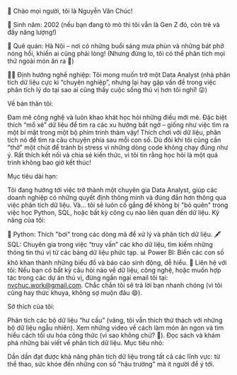 
👋 Chào mọi người, tôi là Nguyễn Văn Chúc!

🎂 Sinh năm: 2002 (nếu bạn đang tò mò thì tôi vẫn là Gen Z đó, còn trẻ và đầy năng lượng!)

📍 Quê quán: Hà Nội – nơi có những buổi sáng mưa phùn và những bát phở nóng hổi, khiến ai cũng phải lòng! (Nhưng đừng lo, tôi có thể phân tích mọi thứ ngoài món ăn ra 🤣)

🧑‍💻 Định hướng nghề nghiệp: Tôi mong muốn trở một Data Analyst (nhà phân tích dữ liệu cực kì “chuyên nghiệp”, nhưng lại hay gặp vấn đề trong việc phân tích lý do tại sao ai cũng thấy cuộc sống thú vị hơn tôi nghĩ! 😜)

Về bản thân tôi:

Đam mê công nghệ và luôn khao khát học hỏi những điều mới mẻ. Đặc biệt thích “mổ xẻ” dữ liệu để tìm ra các xu hướng bất ngờ – giống như việc tìm ra một bí mật trong một bộ phim trinh thám vậy!
Thích chơi với dữ liệu, phân tích nó để tìm ra câu chuyện phía sau mỗi con số. Dù đôi khi tôi cũng cần "thở" một chút để tránh bị stress vì những dòng code không chạy đúng như ý.
Rất thích kết nối và chia sẻ kiến thức, vì tôi tin rằng học hỏi là một quá trình không bao giờ kết thúc!

Mục tiêu dài hạn:

Tôi đang hướng tới việc trở thành một chuyên gia Data Analyst, giúp các doanh nghiệp có những quyết định thông minh và đúng đắn hơn thông qua việc phân tích dữ liệu.
Và... tôi sẽ luôn cố gắng để không bị "bỏ quên" trong việc học Python, SQL, hoặc bất kỳ công cụ nào liên quan đến dữ liệu.
Kỹ năng của tôi:

🐍 Python: Thích "bơi" trong các dòng mã để xử lý và phân tích dữ liệu.
🖋️ SQL: Chuyên gia trong việc “truy vấn” các kho dữ liệu, tìm kiếm những thông tin thú vị từ các bảng dữ liệu phức tạp.
📊 Power BI: Biến các con số khô khan thành những biểu đồ và báo cáo sinh động, dễ hiểu.
📧 Liên hệ với tôi: Nếu bạn có bất kỳ câu hỏi nào về dữ liệu, công nghệ, hoặc muốn hợp tác trong các dự án thú vị, đừng ngần ngại email tôi tại: nvchuc.work@gmail.com. Chắc chắn tôi sẽ trả lời bạn nhanh chóng (vì tôi cũng hay thức khuya, không sợ muộn đâu 😄).

Sở thích của tôi:

Phân tích các bộ dữ liệu “hư cấu” (vâng, tôi vẫn thích thử thách với những bộ dữ liệu ngẫu nhiên).
Xem những video về cách làm món ăn ngon và tìm hiểu cách tối ưu hóa công thức (vì sao không chứ? 🤔).
Đọc sách và khám phá những bài viết về phân tích dữ liệu.
Mục tiêu nhỏ:

Dần dần đạt được khả năng phân tích dữ liệu trong tất cả các lĩnh vực: từ thể thao, sức khỏe đến những con số "hậu trường" mà ít người để ý tới.
